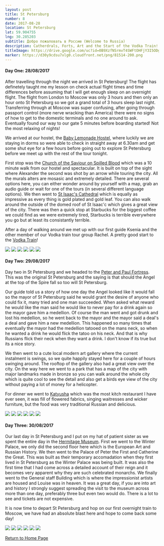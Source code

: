 ```yaml
---
layout: post
title: St Petersburg
number: 8
date: 2017-08-28
location: St Petersburg
lat: 59.904755
lng: 30.285203
subtitle: Добро пожаловать в Россию (Welcome to Russia)
description: Catherdrals, Forts, Art and the Start of the Vodka Train!
titleImage: https://drive.google.com/uc?id=0B9XzfNSrmvT4SWFtOHFjY3I5ODg
marker: https://d30y9cdsu7xlg0.cloudfront.net/png/81514-200.png
---
```


<h4>Day One: 28/08/2017</h4>

After travelling through the night we arrived in St Petersburg! The flight has definetely taught me my lesson on check actual flight times and time differences before assuming that I will get enough sleep on an overnight flight. The flight from London to Moscow was only 3 hours and then only an hour onto St Petersburg so we got a grand total of 3 hours sleep last night. Transferring through at Moscow was super confusing, after going through passport control (more nerve wracking than America) there were no signs of how to get to the domestic terminals and no one around to ask. Eventually found our way to our gate 5 minutes before boarding started! Not the most relaxing of nights!

We arrived at our hostel, the <a target="_blank" href="http://baby-lemonade-hostel.hotelsinsaintpetersburg.net/en/">Baby Lemonade Hostel</a>, where luckily we are staying in dorms so were able to check in straight away at 6.30am and get some shut eye for a few hours before going out to explore St Petersburg before we meet up with the rest of the tour tonight. 

First stop was the <a target="_blank" href="http://www.saint-petersburg.com/virtual-tour/church-of-savior.asp">Church of the Saviour on Spilled Blood</a> which was a 10 minute walk from our hostel and spectacular. It is built on top of the sight where Alexander the second was shot by an arrow while touring the city. All the murals alters are mosasic and extremely detailed. There are several options here, you can either wonder around by yourself with a map, grab an audio guide or wait for one of the tours (in several different language options). We then went to <a target="_blank" href="http://www.saint-petersburg.com/cathedrals/st-isaacs-cathedral/">St Isaac's Cathedral</a> which is equally as impressive as every thing is gold plated and gold leaf. You can also walk around the outside of the domed roof of St Isaac'c which gives a great view of the city. There was then a quick stop at Starbucks for the biggest coffee we could find as we were extremely tired, Starbucks is terrible everywhere you go but at least its consistantly terrible. 

After a day of walking around we met up with our first guide Ksenia and the other member of our Vodka train tour group Rachel. A pretty good start to the <a target="_blank" href="https://www.vodkatrain.com/journeys/the-vodkatrain-eastbound">Vodka Train</a>!

<img src="https://drive.google.com/uc?id=0B9XzfNSrmvT4SDA5WWpGR2gxclk" class="image1">
<img src="https://drive.google.com/uc?id=0B9XzfNSrmvT4NzlMX0lxQ0tROVk" class="image1">
<img src="https://drive.google.com/uc?id=0B9XzfNSrmvT4R1NjS3JsN0V6R2s" class="image1">
<img src="https://drive.google.com/uc?id=0B9XzfNSrmvT4MkhqeUFidWxkbjQ" class="image1">
<img src="https://drive.google.com/uc?id=0B9XzfNSrmvT4NkpORnB4OGIxaUE" class="image1">
<img src="https://drive.google.com/uc?id=0B9XzfNSrmvT4dFZzR1ZTVUlVbTQ" class="image1">

<h4>Day Two: 29/08/2017</h4>

Day two in St Petersburg and we headed to the <a target="_blank" href="http://www.saint-petersburg.com/museums/peter-paul-fortress/">Peter and Paul Fortress</a>. This was the original St Petersburg and the saying is that should the Angel at the top of the Spire fall so too will St Petersburg.

Our guide told us a story of how one day the Angel looked like it would fall so the mayor of St Petersburg said he would grant the desire of anyone who could fix it, many tried and one man succeeded. When asked what reward he would like the man said he would like to never pay for a drink again so the mayor gave him a medellion. Of course the man went and got drunk and lost his medellion, so he went back to the mayor and the mayor said a deal's a deal and gave him a new medellion. This happened so many times that eventually the mayor had the medellion tatooed on the mans neck, so when he wanted a drink he would flick the tatoo on his neck. And that is why Russians flick their neck when they want a drink. I don't know if its true but its a nice story.

We then went to a cute local modern art gallery where the current instalment is swings, so we quite happily stayed here for a couple of hours swinging around. The rooftop of the gallery also had a great view over the city. On the way here we went to a park that has a map of the city with major landmarks made in bronze so you can walk around the whole city which is quite cool to see the detail and also get a birds eye view of the city without paying a lot of money for a helicopter.  

For dinner we went to <a target="_blank" href="https://ginza.ru/spb/restaurant/katyusha">Katyusha</a> which was the most kitch restaurant I have ever seen, it was fill of flowered fabrics, singing waitresses and wicker furniture, but the food was very traditional Russian and delicious. 

<img src="https://drive.google.com/uc?id=0B9XzfNSrmvT4d1FGc1NpUkxUa2s" class="image1">
<img src="https://drive.google.com/uc?id=0B9XzfNSrmvT4dm9FNndaVDRueTg" class="image1">
<img src="https://drive.google.com/uc?id=0B9XzfNSrmvT4TnZrZHFDNXByYVE" class="image1">
<img src="https://drive.google.com/uc?id=0B9XzfNSrmvT4dU50d1RMdWh5OEE" class="image1">
<img src="https://drive.google.com/uc?id=0B9XzfNSrmvT4NC1SNmdUclZmVkU" class="image1">
<img src="https://drive.google.com/uc?id=0B9XzfNSrmvT4Nk80TV9HdFBmT2c" class="image1">

<h4>Day Three: 30/08/2017</h4>

Our last day in St Petersburg and I put on my hat of patient sister as we spent the entire day in the <a target="_blank" href="http://hermitage--www.hermitagemuseum.org/wps/portal/hermitage/?lng=en">Hermitage Museum</a>. First we went to the Winter Palace, we only did the second floor here which is the European Art and Russian History. We then went to the Palace of Peter the First and Catherine the Great. This was built as their temporary accomadation when they first lived in St Petersburg as the Winter Palace was being built. It was also the first time that I had come across a detailed account of their reign and it becomes very apparent why they are such celebrated monarchs. We finally went to the General staff Building which is where the impressionist artists are housed and Louise was in heaven. It was a great day, if you are into art and history I strongly suggest spreading the visit to the museum across more than one day, preferably three but even two would do. There is a lot to see and tickets are not expensive. 

It is now time to depart St Petersburg and hop on our first overnight train to Moscow, we have had an absolute blast here and hope to come back some day!

<img src="https://drive.google.com/uc?id=0B9XzfNSrmvT4LXpKeFZKRTQyUEU" class="image1">
<img src="https://drive.google.com/uc?id=0B9XzfNSrmvT4eXFRdlc1VWxSd0k" class="image1">
<img src="https://drive.google.com/uc?id=0B9XzfNSrmvT4ZmhwTWZfU25mbjA" class="image1">
<img src="https://drive.google.com/uc?id=0B9XzfNSrmvT4eFRvV1RaTndUY0U" class="image1">
<img src="https://drive.google.com/uc?id=0B9XzfNSrmvT4TXhKVF9GNDFLeTA" class="image1">
<img src="https://drive.google.com/uc?id=0B9XzfNSrmvT4YkYweHk1a20yM0E" class="image1">

<a href="https://adventuresofthetravellingtwins.com/">Return to Home Page</a>
